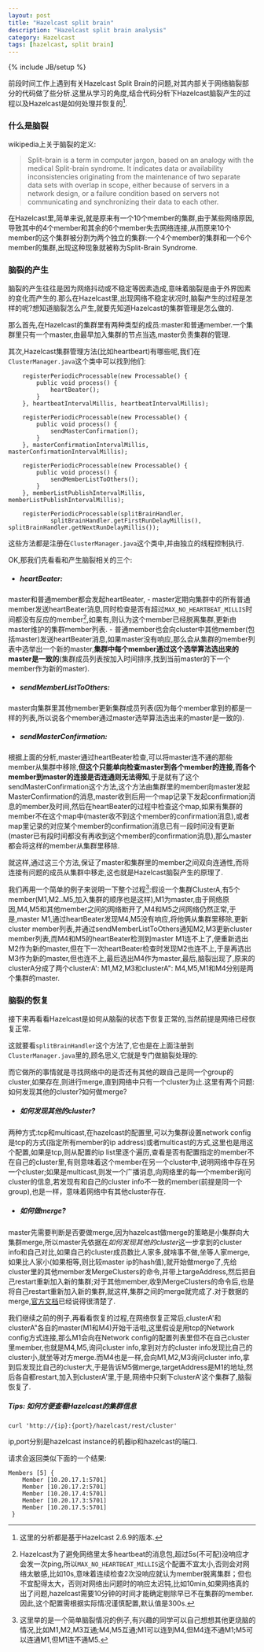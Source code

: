 ```yaml
---
layout: post
title: "Hazelcast split brain"
description: "Hazelcast split brain analysis"
category: Hazelcast
tags: [hazelcast, split brain]
---
```

{% include JB/setup %}

前段时间工作上遇到有关Hazelcast Split Brain的问题,对其内部关于网络脑裂部分的代码做了些分析.这里从学习的角度,结合代码分析下Hazelcast脑裂产生的过程以及Hazelcast是如何处理并恢复的[^1].

[^1]: 这里的分析都是基于Hazelcast 2.6.9的版本.

### 什么是脑裂 ###
wikipedia上关于脑裂的定义:

> Split-brain is a term in computer jargon, based on an analogy with the medical Split-brain syndrome. It indicates data or availability inconsistencies originating from the maintenance of two separate data sets with overlap in scope, either because of servers in a network design, or a failure condition based on servers not communicating and synchronizing their data to each other.

在Hazelcast里,简单来说,就是原来有一个10个member的集群,由于某些网络原因,导致其中的4个member和其余的6个member失去网络连接,从而原来10个member的这个集群被分割为两个独立的集群:一个4个member的集群和一个6个member的集群,出现这种现象就被称为Split-Brain Syndrome.

### 脑裂的产生 ###
脑裂的产生往往是因为网络抖动或不稳定等因素造成,意味着脑裂是由于外界因素的变化而产生的.那么在Hazelcast里,出现网络不稳定状况时,脑裂产生的过程是怎样的呢?想知道脑裂怎么产生,就要先知道Hazelcast的集群管理是怎么做的.

那么首先,在Hazelcast的集群里有两种类型的成员:master和普通member.一个集群里只有一个master,由最早加入集群的节点当选,master负责集群的管理.

其次,Hazelcast集群管理方法(比如heartbeart)有哪些呢,我们在```ClusterManager.java```这个类中可以找到他们:

        registerPeriodicProcessable(new Processable() {
            public void process() {
                heartBeater();
            }
        }, heartbeatIntervalMillis, heartbeatIntervalMillis);

        registerPeriodicProcessable(new Processable() {
            public void process() {
                sendMasterConfirmation();
            }
        }, masterConfirmationIntervalMillis, masterConfirmationIntervalMillis);

        registerPeriodicProcessable(new Processable() {
            public void process() {
                sendMemberListToOthers();
            }
        }, memberListPublishIntervalMillis, memberListPublishIntervalMillis);

        registerPeriodicProcessable(splitBrainHandler,
                splitBrainHandler.getFirstRunDelayMillis(), splitBrainHandler.getNextRunDelayMillis());

这些方法都是注册在```ClusterManager.java```这个类中,并由独立的线程控制执行.

OK,那我们先看看和产生脑裂相关的三个: 

- ##### heartBeater: ##### 
master和普通member都会发起heartBeater,
    - master定期向集群中的所有普通member发送heartBeater消息,同时检查是否有超过```MAX_NO_HEARTBEAT_MILLIS```时间都没有反应的member[^2],如果有,则认为这个member已经脱离集群,更新由master维护的集群member列表.
    - 普通member也会向cluster中其他member(包括master)发送heartBeater消息,如果master没有响应,那么会从集群的member列表中选举出一个新的master,**集群中每个member通过这个选举算法选出来的master是一致的**(集群成员列表按加入时间排序,找到当前master的下一个member作为新的master).

[^2]: Hazelcast为了避免网络里太多heartbeat的消息包,超过5s(不可配)没响应才会发一次ping,所以```MAX_NO_HEARTBEAT_MILLIS```这个配置不宜太小,否则会对网络太敏感,比如10s,意味着连续检查2次没响应就认为member脱离集群；但也不宜配得太大，否则对网络出问题时的响应太迟钝,比如10min,如果网络真的出了问题,hazelcast需要10分钟的时间才能确定剔除早已不在集群的member.因此,这个配置需根据实际情况谨慎配置,默认值是300s.

- ##### sendMemberListToOthers: #####
master向集群里其他member更新集群成员列表(因为每个member拿到的都是一样的列表,所以说各个member通过master选举算法选出来的master是一致的). 

- ##### sendMasterConfirmation: #####
根据上面的分析,master通过heartBeater检查,可以将master连不通的那些member从集群中移除,**但这个只能单向检查master到各个member的连接,而各个member到master的连接是否连通则无法得知**,于是就有了这个sendMasterConfirmation这个方法,这个方法由集群里的member向master发起MasterConfirmation的消息,master收到后用一个map记录下发起confirmation消息的member及时间,然后在heartBeater的过程中检查这个map,如果有集群的member不在这个map中(master收不到这个member的confirmation消息),或者map里记录的对应某个member的confirmation消息已有一段时间没有更新(master已有段时间都没有再收到这个member的confirmation消息),那么master都会将这样的member从集群里移除.

就这样,通过这三个方法,保证了master和集群里的member之间双向连通性,而将连接有问题的成员从集群中移走,这也就是Hazelcast脑裂产生的原理了.

我们再用一个简单的例子来说明一下整个过程[^3]:假设一个集群ClusterA,有5个member(M1,M2..M5,加入集群的顺序也是这样),M1为master,由于网络原因,M4,M5和其他member之间的网络断开了,M4和M5之间网络仍然正常,于是,master M1,通过heartBeater发现M4,M5没有响应,将他俩从集群里移除,更新cluster member列表,并通过sendMemberListToOthers通知M2,M3更新cluster member列表,而M4和M5的heartBeater检测到master M1连不上了,便重新选出M2作为新的master,但在下一次heartBeater检查时发现M2也连不上,于是再选出M3作为新的master,但也连不上,最后选出M4作为master,最后,脑裂出现了,原来的clusterA分成了两个clusterA': M1,M2,M3和clusterA": M4,M5,M1和M4分别是两个集群的master.

[^3]: 这里举的是一个简单脑裂情况的例子,有兴趣的同学可以自己想想其他更烧脑的情况,比如M1,M2,M3互通;M4,M5互通;M1可以连到M4,但M4连不通M1;M5可以连通M1,但M1连不通M5.

### 脑裂的恢复 ###
接下来再看看Hazelcast是如何从脑裂的状态下恢复正常的,当然前提是网络已经恢复正常.

这就要看```splitBrainHandler```这个方法了,它也是在上面注册到```ClusterManager.java```里的,顾名思义,它就是专门做脑裂处理的:

而它做所的事情就是寻找网络中的是否还有其他的跟自己是同一个group的cluster,如果存在,则进行merge,直到网络中只有一个cluster为止.这里有两个问题:如何发现其他的cluster?如何做merge?

- ##### 如何发现其他的cluster? #####
两种方式:tcp和multicast,在hazelcast的配置里,可以为集群设置network config是tcp的方式(指定所有member的ip address)或者multicast的方式,这里也是用这个配置,如果是tcp,则从配置的ip list里逐个遍历,查看是否有配置指定的member不在自己的cluster里,有则意味着这个member在另一个cluster中,说明网络中存在另一个cluster;如果是multicast,则发一个广播消息,向网络里的每一个member询问cluster的信息,若发现有和自己的cluster info不一致的member(前提是同一个group),也是一样，意味着网络中有其他cluster存在.

- ##### 如何做merge? #####
master先需要判断是否要做merge,因为hazelcast做merge的策略是小集群向大集群merge,所以master先依据在*如何发现其他的cluster*这一步拿到的cluster info和自己对比,如果自己的cluster成员数比人家多,就啥事不做,坐等人家merge,如果比人家小(如果相等,则比较master ip的hash值),就开始做merge了,先给cluster里的其他member发MergeClusters的命令,并带上targeAddress,然后把自己restart重新加入新的集群;对于其他member,收到MergeClusters的命令后,也是将自己restart重新加入新的集群,就这样,集群之间的merge就完成了.对于数据的merge,[官方文档](http://docs.hazelcast.org/docs/2.6/manual/html-single/#NetworkPartitioning)已经说得很清楚了.

我们继续之前的例子,再看看恢复的过程,在网络恢复正常后,clusterA'和clusterA"各自的master(M1和M4)开始干活啦,这里假设是用tcp的Network config方式连接,那么M1会向在Network config的配置列表里但不在自己cluster里member,也就是M4,M5,询问cluster info,拿到对方的cluster info发现比自己的cluster小,就坐等对方merge.而M4也是一样,会向M1,M2,M3询问cluster info,拿到后发现比自己的cluster大,于是告诉M5做merge,targetAddress是M1的地址,然后各自都restart,加入到clusterA'里,于是,网络中只剩下clusterA'这个集群了,脑裂恢复了.

##### Tips: 如何方便查看Hazelcast的集群信息 #####

```curl 'http://{ip}:{port}/hazelcast/rest/cluster' ```

ip,port分别是hazelcast instance的机器ip和hazelcast的端口.

请求会返回类似下面的一个结果:

```
Members [5] {
    Member [10.20.17.1:5701]
    Member [10.20.17.2:5701]
    Member [10.20.17.4:5701]
    Member [10.20.17.3:5701]
    Member [10.20.17.5:5701]
 }
```